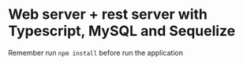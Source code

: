# Web server + rest server with Typescript, MySQL and Sequelize

Remember run `npm install` before run the application
